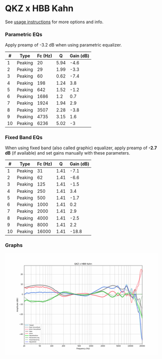 # QKZ x HBB Kahn
See [usage instructions](https://github.com/jaakkopasanen/AutoEq#usage) for more options and info.

### Parametric EQs
Apply preamp of -3.2 dB when using parametric equalizer.

|   # | Type    |   Fc (Hz) |    Q |   Gain (dB) |
|-----|---------|-----------|------|-------------|
|   1 | Peaking |        20 | 5.94 |        -4.6 |
|   2 | Peaking |        29 | 1.99 |        -3.3 |
|   3 | Peaking |        60 | 0.62 |        -7.4 |
|   4 | Peaking |       198 | 1.24 |         3.8 |
|   5 | Peaking |       642 | 1.52 |        -1.2 |
|   6 | Peaking |      1686 | 1.2  |         0.7 |
|   7 | Peaking |      1924 | 1.94 |         2.9 |
|   8 | Peaking |      3507 | 2.28 |        -3.8 |
|   9 | Peaking |      4735 | 3.15 |         1.6 |
|  10 | Peaking |      6236 | 5.02 |        -3   |

### Fixed Band EQs
When using fixed band (also called graphic) equalizer, apply preamp of **-2.7 dB** (if available) and set gains manually with these parameters.

|   # | Type    |   Fc (Hz) |    Q |   Gain (dB) |
|-----|---------|-----------|------|-------------|
|   1 | Peaking |        31 | 1.41 |        -7.1 |
|   2 | Peaking |        62 | 1.41 |        -6.6 |
|   3 | Peaking |       125 | 1.41 |        -1.5 |
|   4 | Peaking |       250 | 1.41 |         3.4 |
|   5 | Peaking |       500 | 1.41 |        -1.7 |
|   6 | Peaking |      1000 | 1.41 |         0.2 |
|   7 | Peaking |      2000 | 1.41 |         2.9 |
|   8 | Peaking |      4000 | 1.41 |        -2.5 |
|   9 | Peaking |      8000 | 1.41 |         2.2 |
|  10 | Peaking |     16000 | 1.41 |       -18.8 |

### Graphs
![](./QKZ%20x%20HBB%20Kahn.png)
